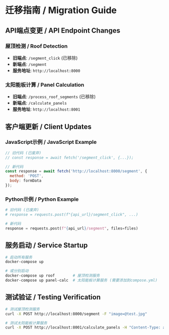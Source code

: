 # 迁移指南 / Migration Guide

## API端点变更 / API Endpoint Changes

### 屋顶检测 / Roof Detection
- **旧端点**: `/segment_click` (已移除)
- **新端点**: `/segment`
- **服务地址**: `http://localhost:8000`

### 太阳能板计算 / Panel Calculation
- **旧端点**: `/process_roof_segments` (已移除)
- **新端点**: `/calculate_panels`
- **服务地址**: `http://localhost:8001`

## 客户端更新 / Client Updates

### JavaScript示例 / JavaScript Example
```javascript
// 旧代码 (已废弃)
// const response = await fetch('/segment_click', {...});

// 新代码
const response = await fetch('http://localhost:8000/segment', {
  method: 'POST',
  body: formData
});
```

### Python示例 / Python Example
```python
# 旧代码 (已废弃)
# response = requests.post(f"{api_url}/segment_click", ...)

# 新代码
response = requests.post(f"{api_url}/segment", files=files)
```

## 服务启动 / Service Startup

```bash
# 启动所有服务
docker-compose up

# 或分别启动
docker-compose up roof        # 屋顶检测服务
docker-compose up panel-calc  # 太阳能板计算服务 (需要添加到compose.yml)
```

## 测试验证 / Testing Verification

```bash
# 测试屋顶检测服务
curl -X POST http://localhost:8000/segment -F "image=@test.jpg"

# 测试太阳能板计算服务
curl -X POST http://localhost:8001/calculate_panels -H "Content-Type: application/json" -d '{...}'
```
